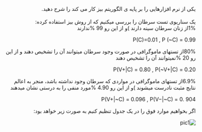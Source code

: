 <div dir="rtl">
یکی از نرم افزارهایی را بر پایه ی الگوریتم بیز کار می کند را شرح دهید.
</div>
<br/>
<div dir="rtl">
  یک سناریوی تست سرطان را بررسی میکنیم که از روش بیز استفاده کرده:
<br/>
 1%از زنان سرطان سینه دارند )و از این رو 99 %ندارند

P(C)=0.01 , P (~C) = 0.99

80%از تستهای ماموگرافی در صورت وجود سرطان میتوانند آن را تشخیص دهند و از این رو 20 %نمیتوانند آن را 
تشخیص دهند

P(V+|C) = 0.80 , P(~V+|C) = 0.20

6.9%از تستهای ماموگرافی در مواردی که سرطان وجود نداشته باشد، منجر به اعالم نتایج مثبت نادرست میشوند )و 
از این رو 4.90 %مورد منفی را به درستی نشان میدهند

P(V+|~C) = 0.096 , P(V−|~C) = 0. 904 

اگر بخواهیم موارد فوق را در یک جدول تنظیم کنیم به صورت زیر خواهد بود:

![pic1](https://github.com/semnan-university-ai/machine-learning-class/blob/main/excersiecs/Saedganjeey/19/1.png)



</div>
